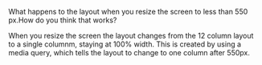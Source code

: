 What happens to the layout when you resize the screen to less than 550 px.How do you think that works?

When you resize the screen the layout changes from the 12 column layout to a single columnm, staying at 100% width. This is created by using a media query, which tells the layout to change to one column after 550px.

